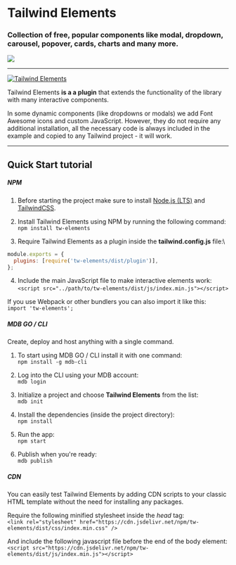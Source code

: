 # Tailwind Elements

### Collection of free, popular components like modal, dropdown, carousel, popover, cards, charts and many more.

<a href="https://twitter.com/intent/tweet/?text=Thanks+@TailwindElement+for+creating+an+amazing+collection+of+open+source+components+for+@tailwindcss%20https://tailwind-elements.com/&hashtags=tailwindCSS,bootstrap,webdesign,javascript,100DaysOfCode,DevCommunity"><img src="https://img.shields.io/twitter/url/http/shields.io.svg?style=social&label=Let%20us%20know%20you%20were%20here%21&"></a>

---

[![Tailwind Elements](https://tailwind-elements.com/img/logo.png)](https://tailwind-elements.com/)

Tailwind Elements **is a a plugin** that extends the functionality of the library with many interactive components.

In some dynamic components (like dropdowns or modals) we add Font Awesome icons and custom JavaScript. However, they do not require any additional installation, all the necessary code is always included in the example and copied to any Tailwind project - it will work.

---

## Quick Start tutorial

##### NPM

1. Before starting the project make sure to install [Node.js (LTS)](https://nodejs.org/en/ 'Node.js (LTS)') and [TailwindCSS](https://tailwindcss.com/ 'TailwindCSS').

2. Install Tailwind Elements using NPM by running the following command:\
   `npm install tw-elements`

3. Require Tailwind Elements as a plugin inside the **tailwind.config.js** file:\

```javascript
module.exports = {
  plugins: [require('tw-elements/dist/plugin')],
};
```

4.  Include the main JavaScript file to make interactive elements work:\
    `<script src="../path/to/tw-elements/dist/js/index.min.js"></script>`

If you use Webpack or other bundlers you can also import it like this:\
`import 'tw-elements';`

##### MDB GO / CLI

Create, deploy and host anything with a single command.

1. To start using MDB GO / CLI install it with one command:\
   `npm install -g mdb-cli`

2. Log into the CLI using your MDB account:\
   `mdb login`

3. Initialize a project and choose **Tailwind Elements** from the list:\
   `mdb init`

4. Install the dependencies (inside the project directory):\
   `npm install`

5. Run the app:\
   `npm start`

6. Publish when you're ready:\
   `mdb publish`

##### CDN

You can easily test Tailwind Elements by adding CDN scripts to your classic HTML template without the need for installing any packages.

Require the following minified stylesheet inside the _head_ tag:\
`<link rel="stylesheet" href="https://cdn.jsdelivr.net/npm/tw-elements/dist/css/index.min.css" />`

And include the following javascript file before the end of the body element:\
`<script src="https://cdn.jsdelivr.net/npm/tw-elements/dist/js/index.min.js"></script>`

